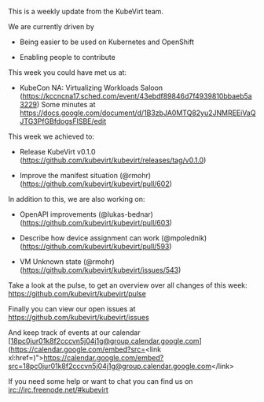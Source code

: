 This is a weekly update from the KubeVirt team.

We are currently driven by

-   Being easier to be used on Kubernetes and OpenShift

-   Enabling people to contribute

This week you could have met us at:

-   KubeCon NA: Virtualizing Workloads Saloon
    (<https://kccncna17.sched.com/event/43ebdf89846d7f4939810bbaeb5a3229>)
    Some minutes at
    <https://docs.google.com/document/d/1B3zbJA0MTQ82yu2JNMREEiVaQJTG3PfGBfdogsFISBE/edit>

This week we achieved to:

-   Release KubeVirt v0.1.0
    (<https://github.com/kubevirt/kubevirt/releases/tag/v0.1.0>)

-   Improve the manifest situation (@rmohr)
    (<https://github.com/kubevirt/kubevirt/pull/602>)

In addition to this, we are also working on:

-   OpenAPI improvements (@lukas-bednar)
    (<https://github.com/kubevirt/kubevirt/pull/603>)

-   Describe how device assignment can work (@mpolednik)
    (<https://github.com/kubevirt/kubevirt/pull/593>)

-   VM Unknown state (@rmohr)
    (<https://github.com/kubevirt/kubevirt/issues/543>)

Take a look at the pulse, to get an overview over all changes of this
week: <https://github.com/kubevirt/kubevirt/pulse>

Finally you can view our open issues at
<https://github.com/kubevirt/kubevirt/issues>

And keep track of events at our calendar
[18pc0jur01k8f2cccvn5j04j1g@group.calendar.google.com](https://calendar.google.com/embed?src=<link xl:href=)"&gt;https://calendar.google.com/embed?src=<18pc0jur01k8f2cccvn5j04j1g@group.calendar.google.com>&lt;/link&gt;

If you need some help or want to chat you can find us on
<irc://irc.freenode.net/#kubevirt>
